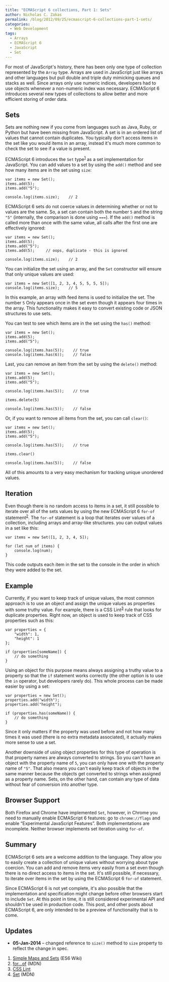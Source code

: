 ```yaml
---
title: "ECMAScript 6 collections, Part 1: Sets"
author: Nicholas C. Zakas
permalink: /blog/2012/09/25/ecmascript-6-collections-part-1-sets/
categories:
  - Web Development
tags:
  - Arrays
  - ECMAScript 6
  - JavaScript
  - Set
---
```

For most of JavaScript's history, there has been only one type of collection represented by the `Array` type. Arrays are used in JavaScript just like arrays and other languages but pull double and triple duty mimicking queues and stacks as well. Since arrays only use numeric indices, developers had to use objects whenever a non-numeric index was necessary. ECMAScript 6 introduces several new types of collections to allow better and more efficient storing of order data.

## Sets

Sets are nothing new if you come from languages such as Java, Ruby, or Python but have been missing from JavaScript. A set is in an ordered list of values that cannot contain duplicates. You typically don't access items in the set like you would items in an array, instead it's much more common to check the set to see if a value is present.

ECMAScript 6 introduces the `Set` type<sup>[1]</sup> as a set implementation for JavaScript. You can add values to a set by using the `add()` method and see how many items are in the set using `size`:

    var items = new Set();
    items.add(5);
    items.add("5");
    
    console.log(items.size);    // 2

ECMAScript 6 sets do not coerce values in determining whether or not to values are the same. So, a set can contain both the number `5` and the string `"5"` (internally, the comparison is done using `===`). If the `add()` method is called more than once with the same value, all calls after the first one are effectively ignored:

    var items = new Set();
    items.add(5);
    items.add("5");
    items.add(5);     // oops, duplicate - this is ignored
    
    console.log(items.size);    // 2

You can initialize the set using an array, and the `Set` constructor will ensure that only unique values are used:

    var items = new Set([1, 2, 3, 4, 5, 5, 5, 5]);
    console.log(items.size);    // 5

In this example, an array with feed items is used to initialize the set. The number `5` Only appears once in the set even though it appears four times in the array. This functionality makes it easy to convert existing code or JSON structures to use sets.

You can test to see which items are in the set using the `has()` method:

    var items = new Set();
    items.add(5);
    items.add("5");
    
    console.log(items.has(5));    // true
    console.log(items.has(6));    // false

Last, you can remove an item from the set by using the `delete()` method:

    var items = new Set();
    items.add(5);
    items.add("5");
    
    console.log(items.has(5));    // true
    
    items.delete(5)
    
    console.log(items.has(5));    // false

Or, if you want to remove all items from the set, you can call `clear()`:

    var items = new Set();
    items.add(5);
    items.add("5");
    
    console.log(items.has(5));    // true
    
    items.clear()
    
    console.log(items.has(5));    // false

All of this amounts to a very easy mechanism for tracking unique unordered values.

## Iteration

Even though there is no random access to items in a set, it still possible to iterate over all of the sets values by using the new ECMAScript 6 `for-of` statement<sup>[2]</sup>. The `for-of` statement is a loop that iterates over values of a collection, including arrays and array-like structures. you can output values in a set like this:

    var items = new Set([1, 2, 3, 4, 5]);
    
    for (let num of items) {
        console.log(num);
    }

This code outputs each item in the set to the console in the order in which they were added to the set.

## Example

Currently, if you want to keep track of unique values, the most common approach is to use an object and assign the unique values as properties with some truthy value. For example, there is a CSS Lint<sup>[3]</sup> rule that looks for duplicate properties. Right now, an object is used to keep track of CSS properties such as this:

    var properties = {
        "width": 1,
        "height": 1
    };
    
    if (properties[someName]) {
        // do something
    }

Using an object for this purpose means always assigning a truthy value to a property so that the `if` statement works correctly (the other option is to use the `in` operator, but developers rarely do). This whole process can be made easier by using a set:

    var properties = new Set();
    properties.add("width");
    properties.add("height");
    
    if (properties.has(someName)) {
        // do something
    }

Since it only matters if the property was used before and not how many times it was used (there is no extra metadata associated), it actually makes more sense to use a set. 

Another downside of using object properties for this type of operation is that property names are always converted to strings. So you can't have an object with the property name of `5`, you can only have one with the property name of `"5"`. That also means you can't easily keep track of objects in the same manner because the objects get converted to strings when assigned as a property name. Sets, on the other hand, can contain any type of data without fear of conversion into another type.

## Browser Support

Both Firefox and Chrome have implemented `Set`, however, in Chrome you need to manually enable ECMAScript 6 features: go to `chrome://flags` and enable &#8220;Experimental JavaScript Features&#8221;. Both implementations are incomplete. Neither browser implements set iteration using `for-of`.

## Summary

ECMAScript 6 sets are a welcome addition to the language. They allow you to easily create a collection of unique values without worrying about type coercion. You can add and remove items very easily from a set even though there is no direct access to items in the set. It's still possible, if necessary, to iterate over items in the set by using the ECMAScript 6 `for-of` statement.

Since ECMAScript 6 is not yet complete, it's also possible that the implementation and specification might change before other browsers start to include `Set`. At this point in time, it is still considered experimental API and shouldn't be used in production code. This post, and other posts about ECMAScript 6, are only intended to be a preview of functionality that is to come.

## Updates

  * **05-Jan-2014** &#8211; changed reference to `size()` method to `size` property to reflect the change in spec.


  1. [Simple Maps and Sets][1] (ES6 Wiki)
  2. [for&#8230;of][2] (MDN)
  3. [CSS Lint][3]
  4. [Set][4] (MDN)

 [1]: http://wiki.ecmascript.org/doku.php?id=harmony:simple_maps_and_sets
 [2]: https://developer.mozilla.org/en-US/docs/JavaScript/Reference/Statements/for...of
 [3]: https://csslint.net
 [4]: https://developer.mozilla.org/en-US/docs/JavaScript/Reference/Global_Objects/Set
